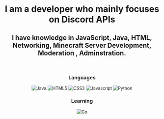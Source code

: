 <div align="center">
  <h1 style="font-weight: bold;">I am a developer who mainly focuses on Discord APIs</h1>
  <h2>I have knowledge in JavaScript, Java, HTML, Networking, Minecraft Server Development, Moderation , Adminstration.</h2>
  <br/>
  <h3>Languages</h3>
  <div>
    <img alt="Java" src="https://img.shields.io/badge/-JAVA-040a16?style=for-the-badge&logo=java">
    <img alt="HTML5" src="https://img.shields.io/badge/-HTML5-040a16?style=for-the-badge&logo=html5">
    <img alt="CSS3" src="https://img.shields.io/badge/-CSS3-040a16?style=for-the-badge&logo=css3">
    <img alt="Javascript" src="https://img.shields.io/badge/-Javascript-040a16?style=for-the-badge&logo=javascript">
    <img alt="Python" src="https://img.shields.io/badge/-python-040a16?style=for-the-badge&logo=python">
  </div>

  <h3>Learning</h3>
  <div>
    <img alt="Go" src="https://img.shields.io/badge/-go-040a16?style=for-the-badge&logo=go">
  </div>
  
